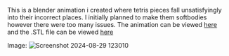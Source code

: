 This is a blender animation i created where tetris pieces fall unsatisfyingly into their incorrect places. I initially planned to make them softbodies however there were too many issues. The animation can be viewed [here](https://github.com/M0HID/unsatisfying-tetris/blob/main/output.mp4) and the .STL file can be viewed [here](https://github.com/M0HID/unsatisfying-tetris/blob/main/tetris.stl)

Image:
![Screenshot 2024-08-29 123010](https://github.com/user-attachments/assets/af78d36f-e493-496b-bfc8-c5e2dedec8cc)
